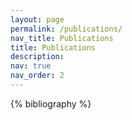 ```yaml
---
layout: page
permalink: /publications/
nav_title: Publications
title: Publications
description: 
nav: true
nav_order: 2
---
```


<!-- _pages/publications.md -->

<div class="publications">

{% bibliography %}

</div>

